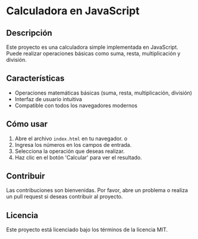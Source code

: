 # Calculadora en JavaScript

## Descripción

Este proyecto es una calculadora simple implementada en JavaScript. Puede realizar operaciones básicas como suma, resta, multiplicación y división.

## Características

- Operaciones matemáticas básicas (suma, resta, multiplicación, división)
- Interfaz de usuario intuitiva
- Compatible con todos los navegadores modernos

## Cómo usar

1. Abre el archivo `index.html` en tu navegador. o 
2. Ingresa los números en los campos de entrada.
3. Selecciona la operación que deseas realizar.
4. Haz clic en el botón 'Calcular' para ver el resultado.

## Contribuir

Las contribuciones son bienvenidas. Por favor, abre un problema o realiza un pull request si deseas contribuir al proyecto.

## Licencia

Este proyecto está licenciado bajo los términos de la licencia MIT.
